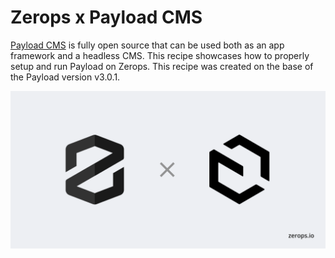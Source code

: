 # Zerops x Payload CMS

[Payload CMS](https://github.com/payloadcms/payload) is fully open source that can be used both as an app framework and a headless CMS. This recipe showcases how to properly setup and run Payload on Zerops. This recipe was created on the base of the Payload version v3.0.1.

![Payload CMS](https://github.com/zeropsio/recipe-shared-assets/blob/main/covers/png/cover-payload.png)

